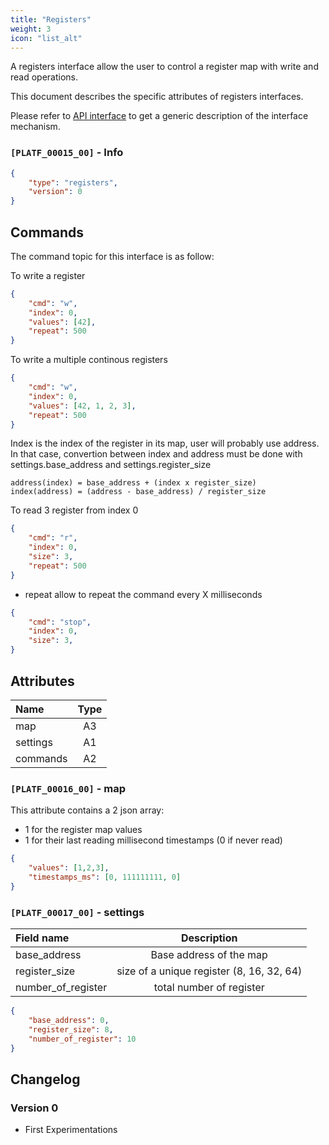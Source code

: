 ```yaml
---
title: "Registers"
weight: 3
icon: "list_alt"
---
```


A registers interface allow the user to control a register map with write and read operations.

This document describes the specific attributes of registers interfaces.

Please refer to [API interface](../core.md) to get a generic description of the interface mechanism.

### `[PLATF_00015_00]` - Info

```json
{
    "type": "registers",
    "version": 0
}
```

## Commands

The command topic for this interface is as follow:

To write a register

```json
{
    "cmd": "w",
    "index": 0,
    "values": [42],
    "repeat": 500
}
```

To write a multiple continous registers

```json
{
    "cmd": "w",
    "index": 0,
    "values": [42, 1, 2, 3],
    "repeat": 500
}
```

Index is the index of the register in its map, user will probably use address.
In that case, convertion between index and address must be done with settings.base_address and settings.register_size

```
address(index) = base_address + (index x register_size)
index(address) = (address - base_address) / register_size
```

To read 3 register from index 0

```json
{
    "cmd": "r",
    "index": 0,
    "size": 3,
    "repeat": 500
}
```

- repeat allow to repeat the command every X milliseconds


```json
{
    "cmd": "stop",
    "index": 0,
    "size": 3,
}
```


## Attributes

| Name     | Type |
| :------- | :--: |
| map      |  A3  |
| settings |  A1  |
| commands |  A2  |

### `[PLATF_00016_00]` - map

This attribute contains a 2 json array:

- 1 for the register map values 
- 1 for their last reading millisecond timestamps (0 if never read)

```json
{
    "values": [1,2,3],
    "timestamps_ms": [0, 111111111, 0]
}
```

### `[PLATF_00017_00]` - settings

| Field name         |                Description                |
| :----------------- | :---------------------------------------: |
| base_address       |          Base address of the map          |
| register_size      | size of a unique register (8, 16, 32, 64) |
| number_of_register |         total number of register          |

```json
{
    "base_address": 0,
    "register_size": 8,
    "number_of_register": 10
}
```

## Changelog

### Version 0

- First Experimentations


